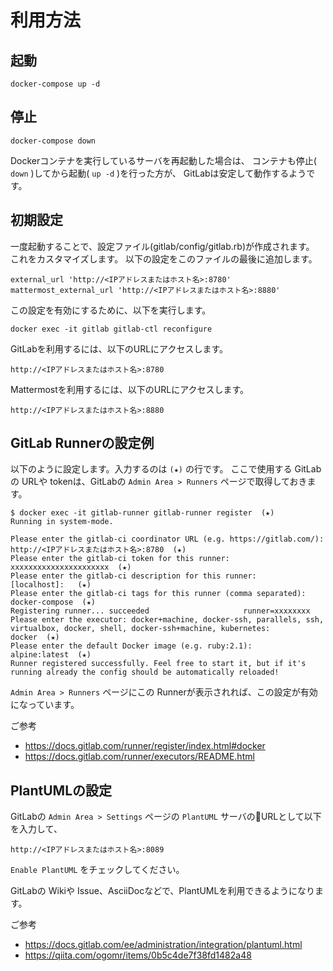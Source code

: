 利用方法
====

起動
----

```
docker-compose up -d
```

停止
----

```
docker-compose down
```

Dockerコンテナを実行しているサーバを再起動した場合は、
コンテナも停止( `down` )してから起動( `up -d` )を行った方が、
GitLabは安定して動作するようです。

初期設定
----

一度起動することで、設定ファイル(gitlab/config/gitlab.rb)が作成されます。
これをカスタマイズします。
以下の設定をこのファイルの最後に追加します。

```
external_url 'http://<IPアドレスまたはホスト名>:8780'
mattermost_external_url 'http://<IPアドレスまたはホスト名>:8880'
```

この設定を有効にするために、以下を実行します。

```
docker exec -it gitlab gitlab-ctl reconfigure
```

GitLabを利用するには、以下のURLにアクセスします。

`http://<IPアドレスまたはホスト名>:8780`

Mattermostを利用するには、以下のURLにアクセスします。

`http://<IPアドレスまたはホスト名>:8880`

GitLab Runnerの設定例
----

以下のように設定します。入力するのは `(★)` の行です。
ここで使用する GitLabの URLや tokenは、GitLabの `Admin Area > Runners` ページで取得しておきます。

```
$ docker exec -it gitlab-runner gitlab-runner register  (★)
Running in system-mode.

Please enter the gitlab-ci coordinator URL (e.g. https://gitlab.com/):
http://<IPアドレスまたはホスト名>:8780  (★)
Please enter the gitlab-ci token for this runner:
xxxxxxxxxxxxxxxxxxxxxx  (★)
Please enter the gitlab-ci description for this runner:
[localhost]:   (★)
Please enter the gitlab-ci tags for this runner (comma separated):
docker-compose  (★)
Registering runner... succeeded                     runner=xxxxxxxx
Please enter the executor: docker+machine, docker-ssh, parallels, ssh, virtualbox, docker, shell, docker-ssh+machine, kubernetes:
docker  (★)
Please enter the default Docker image (e.g. ruby:2.1):
alpine:latest  (★)
Runner registered successfully. Feel free to start it, but if it's running already the config should be automatically reloaded! 
```

`Admin Area > Runners` ページにこの Runnerが表示されれば、この設定が有効になっています。

ご参考
* https://docs.gitlab.com/runner/register/index.html#docker
* https://docs.gitlab.com/runner/executors/README.html

PlantUMLの設定
----

GitLabの `Admin Area > Settings` ページの `PlantUML` サーバのURLとして以下を入力して、

`http://<IPアドレスまたはホスト名>:8089`

`Enable PlantUML` をチェックしてください。

GitLabの Wikiや Issue、AsciiDocなどで、PlantUMLを利用できるようになります。

ご参考
* https://docs.gitlab.com/ee/administration/integration/plantuml.html
* https://qiita.com/ogomr/items/0b5c4de7f38fd1482a48
